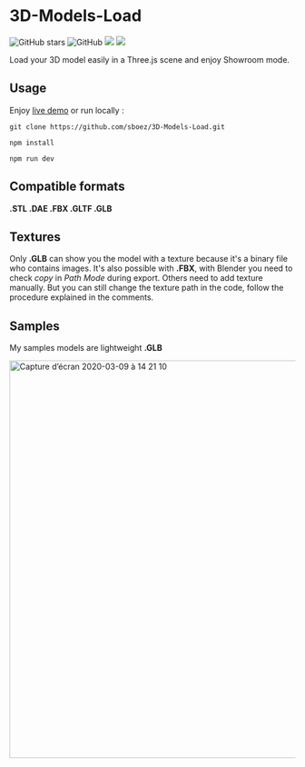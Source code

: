 # 3D-Models-Load

![GitHub stars](https://img.shields.io/github/stars/sboez/3D-Models-Load) ![GitHub](https://img.shields.io/github/license/sboez/3D-Models-Load) <img src="https://img.shields.io/badge/three.js-r132-orange"> <img src="https://img.shields.io/badge/hosting-Firebase-yellow">

Load your 3D model easily in a Three.js scene and enjoy Showroom mode.

## Usage

Enjoy [live demo](https://modelsload.web.app/) or run locally :

```shell
git clone https://github.com/sboez/3D-Models-Load.git
```

```shell
npm install
```

```shell
npm run dev
```

## Compatible formats

**.STL .DAE .FBX .GLTF .GLB**

## Textures

Only **.GLB** can show you the model with a texture because it's a binary file who contains images. It's also possible with **.FBX**, with Blender you need to check _copy_ in _Path Mode_ during export.
Others need to add texture manually. But you can still change the texture path in the code, follow the procedure explained in the comments.

## Samples

My samples models are lightweight **.GLB**

[<img width="700" alt="Capture d’écran 2020-03-09 à 14 21 10" src="https://user-images.githubusercontent.com/23494780/76219808-b2fdc700-6216-11ea-974f-99a0076f6cf3.png">](https://sboez.github.io/3D-Models-Load/)
